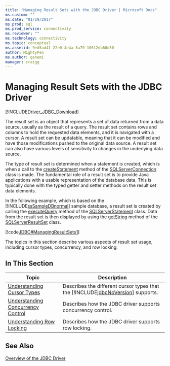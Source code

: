 ```yaml
---
title: "Managing Result Sets with the JDBC Driver | Microsoft Docs"
ms.custom: ""
ms.date: "01/19/2017"
ms.prod: sql
ms.prod_service: connectivity
ms.reviewer: ""
ms.technology: connectivity
ms.topic: conceptual
ms.assetid: 9ed5ad41-22e0-4e4a-8a79-10512db60d50
author: MightyPen
ms.author: genemi
manager: craigg
---
```

# Managing Result Sets with the JDBC Driver
[!INCLUDE[Driver_JDBC_Download](../../includes/driver_jdbc_download.md)]

  The result set is an object that represents a set of data returned from a data source, usually as the result of a query. The result set contains rows and columns to hold the requested data elements, and it is navigated with a cursor. A result set can be updatable, meaning that it can be modified and have those modifications pushed to the original data source. A result set can also have various levels of sensitivity to changes in the underlying data source.  
  
 The type of result set is determined when a statement is created, which is when a call to the [createStatement](../../connect/jdbc/reference/createstatement-method-sqlserverconnection.md) method of the [SQLServerConnection](../../connect/jdbc/reference/sqlserverconnection-class.md) class is made. The fundamental role of a result set is to provide Java applications with a usable representation of the database data. This is typically done with the typed getter and setter methods on the result set data elements.  
  
 In the following example, which is based on the [!INCLUDE[ssSampleDBnormal](../../includes/sssampledbnormal_md.md)] sample database, a result set is created by calling the [executeQuery](../../connect/jdbc/reference/executequery-method-sqlserverstatement.md) method of the [SQLServerStatement](../../connect/jdbc/reference/sqlserverstatement-class.md) class. Data from the result set is then displayed by using the [getString](../../connect/jdbc/reference/getstring-method-sqlserverresultset.md) method of the [SQLServerResultSet](../../connect/jdbc/reference/sqlserverresultset-class.md) class.  
  
 [!code[JDBC#ManagingResultSets1](../../connect/jdbc/codesnippet/Java/managing-result-sets-with-t_1.java)]  
  
 The topics in this section describe various aspects of result set usage, including cursor types, concurrency, and row locking.  
  
## In This Section  
  
|Topic|Description|  
|-----------|-----------------|  
|[Understanding Cursor Types](../../connect/jdbc/understanding-cursor-types.md)|Describes the different cursor types that the [!INCLUDE[jdbcNoVersion](../../includes/jdbcnoversion_md.md)] supports.|  
|[Understanding Concurrency Control](../../connect/jdbc/understanding-concurrency-control.md)|Describes how the JDBC driver supports concurrency control.|  
|[Understanding Row Locking](../../connect/jdbc/understanding-row-locking.md)|Describes how the JDBC driver supports row locking.|  
  
## See Also  
 [Overview of the JDBC Driver](../../connect/jdbc/overview-of-the-jdbc-driver.md)  
  
  
